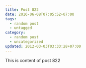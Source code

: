 ```yaml
---
title: Post 822
date: 2016-06-08T07:05:52+07:00
tags:
  - random post
  - untagged
category:
  - random post
  - uncategorized
updated: 2012-03-03T03:33:28+07:00
---
```

This is content of post 822
